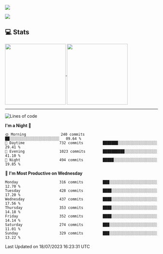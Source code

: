 [![](https://readme-typing-svg.demolab.com?font=Fira+Code&size=30&lines=你好,+欢迎光临;Hello,+welcome)](https://git.io/typing-svg)

![](https://count.getloli.com/get/@:wu-clan?theme=asoul)

## 💻 Stats

<a href="https://github.com/anuraghazra/github-readme-stats">
  <img height=200 align="center" src="https://github-readme-stats.vercel.app/api?username=wu-clan&count_private=true&show_icons=true&rank_icon=percentile&card_width=300"  alt=""/>
</a>
<a href="https://github.com/anuraghazra/convoychat">
  <img height=200 align="center" src="https://github-readme-stats.vercel.app/api/top-langs/?username=wu-clan&layout=compact&langs_count=8&card_width=300"  alt=""/>
</a>

---

<!--START_SECTION:waka-->
![Lines of code](https://img.shields.io/badge/From%20Hello%20World%20I%27ve%20Written-1.4%20million%20lines%20of%20code-blue)

**I'm a Night 🦉** 

```text
🌞 Morning                240 commits         ██░░░░░░░░░░░░░░░░░░░░░░░   09.64 % 
🌆 Daytime                732 commits         ███████░░░░░░░░░░░░░░░░░░   29.41 % 
🌃 Evening                1023 commits        ██████████░░░░░░░░░░░░░░░   41.10 % 
🌙 Night                  494 commits         █████░░░░░░░░░░░░░░░░░░░░   19.85 % 
```
📅 **I'm Most Productive on Wednesday** 

```text
Monday                   316 commits         ███░░░░░░░░░░░░░░░░░░░░░░   12.70 % 
Tuesday                  428 commits         ████░░░░░░░░░░░░░░░░░░░░░   17.20 % 
Wednesday                437 commits         ████░░░░░░░░░░░░░░░░░░░░░   17.56 % 
Thursday                 353 commits         ████░░░░░░░░░░░░░░░░░░░░░   14.18 % 
Friday                   352 commits         ████░░░░░░░░░░░░░░░░░░░░░   14.14 % 
Saturday                 274 commits         ███░░░░░░░░░░░░░░░░░░░░░░   11.01 % 
Sunday                   329 commits         ███░░░░░░░░░░░░░░░░░░░░░░   13.22 % 
```



 Last Updated on 18/07/2023 16:23:31 UTC
<!--END_SECTION:waka-->
